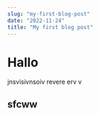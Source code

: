 ```yaml
---
slug: "my-first-blog-post"
date: "2022-11-24"
title: "My first blog post"
---
```


# Hallo

jnsvisivnsoiv
revere
erv
v

## sfcww
